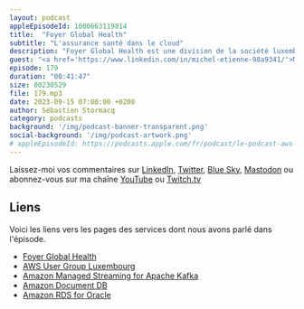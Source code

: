 ```yaml
---
layout: podcast
appleEpisodeId: 1000663119814
title:  "Foyer Global Health"
subtitle: "L'assurance santé dans le cloud"
description: "Foyer Global Health est une division de la société luxembourgeoise d'assurance Foyer. Leurs équipes ont créé un système IT dans le cloud pour satisfaire leurs exigences métier. Dans cet épisode, découvrez comment Foyer Global Health est parti des besoins et exigences du métier pour construire une architecture dans le cloud. Depuis les besoins de bureautique, les systèmes backend et les environnements de dévelopmenet et CI/CD. On y parle aussi de stratégie d'utilisation de plusieurs comptes AWS, de stratégie de repository de code, de configuration réseau de type 'Hub and Spoke' et de 'Security as Code'."
guest: "<a href='https://www.linkedin.com/in/michel-etienne-98a9341/'>Michel Etienne</a>, CTO Foyer Global health et <a href='https://www.linkedin.com/in/pierretomasina/'>Pierre Tomasina</a>, Consultant IT - Specialiste AWS - DevSecOps."
episode: 179
duration: "00:41:47"
size: 80230529
file: 179.mp3
date: 2023-09-15 07:00:00 +0200
author: Sébastien Stormacq
category: podcasts
background: '/img/podcast-banner-transparent.png'
social-background: '/img/podcast-artwork.png'
# appleEpisodeId: https://podcasts.apple.com/fr/podcast/le-podcast-aws-en-français/id1452118442
---
```


Laissez-moi vos commentaires sur [LinkedIn](https://www.linkedin.com/in/sebastienstormacq/), [Twitter](https://twitter.com/sebsto), [Blue Sky](https://bsky.app/profile/sebsto.bsky.social), [Mastodon](https://awscommunity.social/@sebsto) ou abonnez-vous sur ma chaîne [YouTube](https://www.youtube.com/sebsto) ou [Twitch.tv](https://www.twitch.tv/sebAWS)

## Liens

Voici les liens vers les pages des services dont nous avons parlé dans l'épisode.

- [Foyer Global Health](https://www.foyerglobalhealth.com/)
- [AWS User Group Luxembourg](https://www.meetup.com/aws-user-group-luxembourg/)
- [Amazon Managed Streaming for Apache Kafka](https://aws.amazon.com/msk/)
- [Amazon Document DB](https://aws.amazon.com/documentdb/)
- [Amazon RDS for Oracle](https://aws.amazon.com/rds/oracle/)